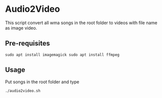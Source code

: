# Audio2Video

This script convert all wma songs in the root folder to videos with file name as image video.

## Pre-requisites

``
sudo apt install imagemagick
sudo apt install ffmpeg
``

## Usage

Put songs in the root folder and type

``
./audio2video.sh
``